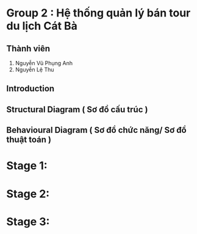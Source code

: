 # Group 2 : Hệ thống quản lý bán tour du lịch Cát Bà
## Thành viên 
1. Nguyễn Vũ Phụng Anh
2. Nguyễn Lệ Thu
## Introduction
## Structural Diagram ( Sơ đồ cấu trúc )
## Behavioural Diagram ( Sơ đồ chức năng/ Sơ đồ thuật toán )
# Stage 1:
# Stage 2:
# Stage 3:

